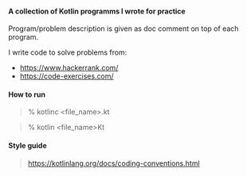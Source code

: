 #### A collection of Kotlin programms I wrote for practice

Program/problem description is given as doc comment on top of each program.

I write code to solve problems from:

- https://www.hackerrank.com/
- https://code-exercises.com/

#### How to run

> % kotlinc <file_name>.kt

> % kotlin <file_name>Kt

#### Style guide

> https://kotlinlang.org/docs/coding-conventions.html
